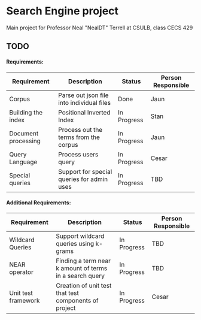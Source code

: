# Search Engine project 
Main project for Professor Neal "NealDT" Terrell at CSULB, class CECS 429

## TODO 

#### Requirements:
Requirement | Description | Status | Person Responsible
-----|-----|-----|-----|
Corpus | Parse out json file into individual files| Done | Jaun 
Building the index | Positional Inverted Index | In Progress | Stan
Document processing | Process out the terms from the corpus  | In Progress| Jaun
Query Language | Process users query | In Progress | Cesar 
Special queries | Support for special queries for admin uses | In Progress | TBD

#### Additional Requirements:
Requirement | Description | Status | Person Responsible
-----|-----|-----|-----|
Wildcard Queries| Support wildcard queries using k-grams | In Progress | TBD
NEAR operator| Finding a term near k amount of terms in a search query  | In Progress | TBD
Unit test framework| Creation of unit test that test components of project | In Progress | Cesar

